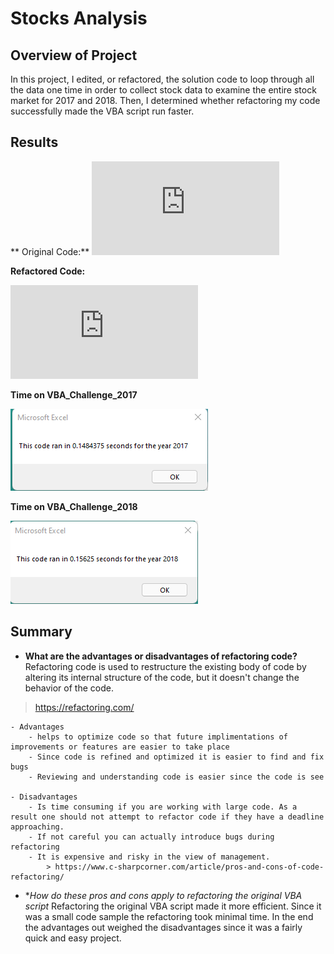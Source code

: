 # Stocks Analysis
## Overview of Project
In this project, I edited, or refactored, the solution code to loop through all the data one time in order to collect stock data to examine the entire stock market for 2017 and 2018. Then, I determined whether refactoring my code successfully made the VBA script run faster. 
## Results
** Original Code:**
![Original Code](https://github.com/CorinneBean/Stock-Analysis/blob/a30fb349630b9013b2590b036dea84a2ed29447b/Resources/Original%20Code.pdf)



**Refactored Code:**

![Refactored Code](https://github.com/CorinneBean/Stock-Analysis/blob/a30fb349630b9013b2590b036dea84a2ed29447b/Resources/Refactored%20Code.pdf)

**Time on VBA_Challenge_2017**

![VBA_Challenge_2017]( https://github.com/CorinneBean/Stock-Analysis/blob/b3c2dc3356d3de2b475b41ce38bf7b7f6b4ed0e3/Resources/VBA_Challenge_2017.png)

**Time on VBA_Challenge_2018**

![VBA_Challenge_2018]( https://github.com/CorinneBean/Stock-Analysis/blob/b3c2dc3356d3de2b475b41ce38bf7b7f6b4ed0e3/Resources/VBA_Challenge_2018.png)

## Summary

- **What are the advantages or disadvantages of refactoring code?**
Refactoring code is used to restructure the existing body of code by altering its internal structure of the code, but it doesn't change the behavior of the code. 
> https://refactoring.com/

	- Advantages
		- helps to optimize code so that future implimentations of improvements or features are easier to take place
		- Since code is refined and optimized it is easier to find and fix bugs
		- Reviewing and understanding code is easier since the code is see

	- Disadvantages
		- Is time consuming if you are working with large code. As a result one should not attempt to refactor code if they have a deadline approaching. 
		- If not careful you can actually introduce bugs during refactoring
		- It is expensive and risky in the view of management.
			> https://www.c-sharpcorner.com/article/pros-and-cons-of-code-refactoring/
	
- **How do these pros and cons apply to refactoring the original VBA script*
	Refactoring the original VBA script made it more efficient. Since it was a small code sample the refactoring took minimal time. In the end the advantages out weighed the disadvantages since it was a fairly quick and easy project.